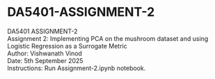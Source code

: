 # DA5401-ASSIGNMENT-2
DA5401 ASSIGNMENT-2 \
Assignment 2: Implementing PCA on the mushroom dataset and using Logistic Regression as a Surrogate Metric\
Author: Vishwanath Vinod \
Date: 5th September 2025 \
Instructions: Run Assignment-2.ipynb notebook. 
